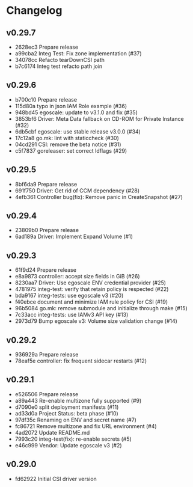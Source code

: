 # Changelog


## v0.29.7
- 2628ec3 Prepare release
- a99cba2 Integ Test: Fix zone implementation (#37)
- 34078cc Refacto tearDownCSI path
- b7c6174 Integ test refacto path join

## v0.29.6
- b700c10 Prepare release
- 115d80a typo in json IAM Role example (#36)
- 948bd45 egoscale: update to v3.1.0 and fix (#35)
- 3853bf6 Driver: Meta Data fallback on CD-ROM for Private Instance (#32)
- 6db5cbf egoscale: use stable release v3.0.0 (#34)
- 17c12a8 go.mk: lint with staticcheck (#30)
- 04cd291 CSI: remove the beta notice (#31)
- c5f7837 goreleaser: set correct ldflags (#29)

## v0.29.5
- 8bf6da9 Prepare release
- 691f750 Driver: Get rid of CCM dependency (#28)
- 4efb361 Controller bug(fix): Remove panic in CreateSnapshot (#27)

## v0.29.4
- 23809b0 Prepare release
- 6ad189a Driver: Implement Expand Volume (#1)

## v0.29.3
- 61f9d24 Prepare release
- e8a9873 controller: accept size fields in GiB (#26)
- 8230aa7 Driver: Use egoscale ENV credential provider (#25)
- 4781975 integ-test: verify that retain policy is respected (#22)
- bda9167 integ-tests: use egoscale v3 (#20)
- f40ebce document and minimize IAM rule policy for CSI (#19)
- 96b5084 go.mk: remove submodule and initialize through make (#15)
- 7c33acc integ-tests: use IAMv3 API key (#13)
- 2973d79 Bump egoscale v3: Volume size validation change (#14)

## v0.29.2
- 936929a Prepare release
- 78eaf5e controller: fix frequent sidecar restarts (#12)

## v0.29.1
- e526506 Prepare release
- a89a443 Re-enable multizone fully supported (#9)
- d7090e0 split deployment manifests (#11)
- ad33d0a Project Status: beta phase (#10)
- 97df35c Renaming on ENV and secret name (#7)
- fc86721 Remove multizone and fix URL environment (#4)
- 4ad2072 Update README.md
- 7993c20 integ-test(fix): re-enable secrets  (#5)
- e46c999 Vendor: Update egoscale v3 (#2)

## v0.29.0
- fd62922 Initial CSI driver version
